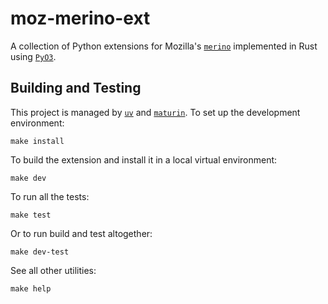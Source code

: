 # moz-merino-ext

A collection of Python extensions for Mozilla's [`merino`](https://github.com/mozilla-services/merino-py) implemented in Rust using [`PyO3`](https://pyo3.rs).

## Building and Testing

This project is managed by [`uv`](https://docs.astral.sh/uv/) and [`maturin`](https://www.maturin.rs/index.html). To set up the development environment:

```shell
make install
```

To build the extension and install it in a local virtual environment:

```shell
make dev
```

To run all the tests:

```shell
make test
```

Or to run build and test altogether:

```shell
make dev-test
```

See all other utilities:

```shell
make help
```
